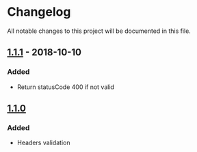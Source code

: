 # Changelog

All notable changes to this project will be documented in this file.

## [1.1.1] - 2018-10-10

### Added

- Return statusCode 400 if not valid

## [1.1.0]

### Added

- Headers validation

[1.1.1]: https://github.com/Palmabit-IT/lambda-joi-validator/tree/1.1.1
[1.1.0]: https://github.com/Palmabit-IT/lambda-joi-validator/tree/1.1.0